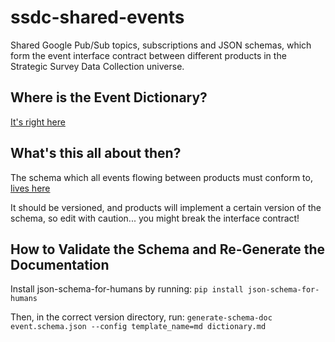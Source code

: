 # ssdc-shared-events

Shared Google Pub/Sub topics, subscriptions and JSON schemas, which form the event interface contract between different products in the Strategic Survey Data Collection universe.

## Where is the Event Dictionary?
[It's right here](event_dictionary/v0.1_DRAFT/dictionary.md)

## What's this all about then?
The schema which all events flowing between products must conform to, [lives here](event_dictionary/v0.1_DRAFT/event.schema.json)

It should be versioned, and products will implement a certain version of the schema, so edit with caution... you might break the interface contract!

##  How to Validate the Schema and Re-Generate the Documentation
Install json-schema-for-humans by running: `pip install json-schema-for-humans`

Then, in the correct version directory, run: `generate-schema-doc event.schema.json --config template_name=md dictionary.md`